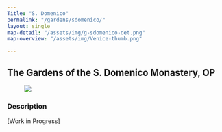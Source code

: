 ```yaml
---
Title: "S. Domenico"
permalink: "/gardens/sdomenico/"
layout: single
map-detail: "/assets/img/g-sdomenico-det.png"
map-overview: "/assets/img/Venice-thumb.png"

---
```


## The Gardens of the S. Domenico Monastery, OP

<figure><img src="{{ page.map-detail | relative_url }}" class="img-ctr" align="center"/></figure>

### Description

\[Work in Progress\]
